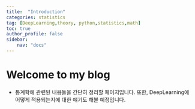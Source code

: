 ```yaml
---
title:  "Introduction"
categories: statistics
tag: [DeepLearning,theory, python,statistics,math]
toc: true
author_profile: false
sidebar:
    nav: "docs"
---
```


# Welcome to my blog

- 통계학에 관련된 내용들을 간단히 정리할 페이지입니다. 또한, DeepLearning에 어떻게 적용되는지에 대한 얘기도 해볼 예정입니다.